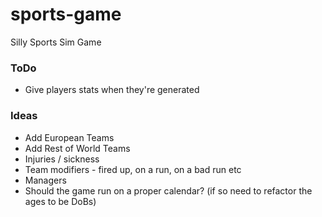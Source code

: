 # sports-game
Silly Sports Sim Game

### ToDo
* Give players stats when they're generated

### Ideas

* Add European Teams
* Add Rest of World Teams
* Injuries / sickness
* Team modifiers - fired up, on a run, on a bad run etc
* Managers
* Should the game run on a proper calendar? (if so need to refactor the ages to be DoBs)